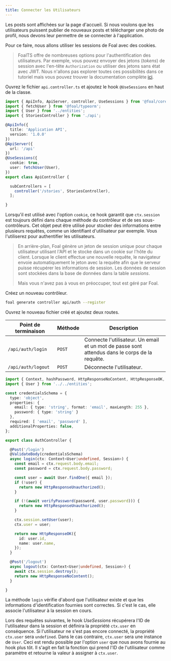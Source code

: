 ```yaml
---
title: Connecter les Utilisateurs
---
```


Les posts sont affichées sur la page d'accueil. Si nous voulons que les utilisateurs puissent publier de nouveaux posts et télécharger une photo de profil, nous devons leur permettre de se connecter à l'application.

Pour ce faire, nous allons utiliser les sessions de Foal avec des cookies.

> FoalTS offre de nombreuses options pour l'authentification des utilisateurs. Par exemple, vous pouvez envoyer des jetons (*tokens*) de session avec l'en-tête `Authorization` ou utiliser des jetons sans état avec JWT. Nous n'allons pas explorer toutes ces possibilités dans ce tutoriel mais vous pouvez trouver la documentation complète [ici](../../authentication-and-access-control/quick-start.md).

Ouvrez le fichier `api.controller.ts` et ajoutez le hook `@UseSessions` en haut de la classe.

```typescript
import { ApiInfo, ApiServer, controller, UseSessions } from '@foal/core';
import { fetchUser } from '@foal/typeorm';
import { User } from '../entities';
import { StoriesController } from './api';

@ApiInfo({
  title: 'Application API',
  version: '1.0.0'
})
@ApiServer({
  url: '/api'
})
@UseSessions({
  cookie: true,
  user: fetchUser(User),
})
export class ApiController {

  subControllers = [
    controller('/stories', StoriesController),
  ];

}

```

Lorsqu'il est utilisé avec l'option `cookie`, ce hook garantit que `ctx.session` est toujours défini dans chaque méthode du contrôleur et de ses sous-contrôleurs. Cet objet peut être utilisé pour stocker des informations entre plusieurs requêtes, comme un identifiant d'utilisateur par exemple. Vous l'utiliserez pour authentifier les utilisateurs.

> En arrière-plan, Foal génère un jeton de session unique pour chaque utilisateur utilisant l'API et le stocke dans un cookie sur l'hôte du client. Lorsque le client effectue une nouvelle requête, le navigateur envoie automatiquement le jeton avec la requête afin que le serveur puisse récupérer les informations de session. Les données de session sont stockées dans la base de données dans la table *sessions*.
>
> Mais vous n'avez pas à vous en préoccuper, tout est géré par Foal.

Créez un nouveau contrôleur.

```bash
foal generate controller api/auth --register
```

Ouvrez le nouveau fichier créé et ajoutez deux routes.

| Point de terminaison | Méthode | Description |
| --- | --- | --- |
| `/api/auth/login` | `POST` | Connecte l'utilisateur. Un email et un mot de passe sont attendus dans le corps de la requête. |
| `/api/auth/logout` | `POST` | Déconnecte l'utilisateur. |

```typescript
import { Context, hashPassword, HttpResponseNoContent, HttpResponseOK, HttpResponseUnauthorized, Post, Session, ValidateBody, verifyPassword } from '@foal/core';
import { User } from '../../entities';

const credentialsSchema = {
  type: 'object',
  properties: {
    email: { type: 'string', format: 'email', maxLength: 255 },
    password: { type: 'string' }
  },
  required: [ 'email', 'password' ],
  additionalProperties: false,
};

export class AuthController {

  @Post('/login')
  @ValidateBody(credentialsSchema)
  async login(ctx: Context<User|undefined, Session>) {
    const email = ctx.request.body.email;
    const password = ctx.request.body.password;

    const user = await User.findOne({ email });
    if (!user) {
      return new HttpResponseUnauthorized();
    }

    if (!(await verifyPassword(password, user.password))) {
      return new HttpResponseUnauthorized();
    }

    ctx.session.setUser(user);
    ctx.user = user;

    return new HttpResponseOK({
      id: user.id,
      name: user.name,
    });
  }

  @Post('/logout')
  async logout(ctx: Context<User|undefined, Session>) {
    await ctx.session.destroy();
    return new HttpResponseNoContent();
  }

}

```

La méthode `login` vérifie d'abord que l'utilisateur existe et que les informations d'identification fournies sont correctes. Si c'est le cas, elle associe l'utilisateur à la session en cours.

Lors des requêtes suivantes, le hook *UseSessions* récupérera l'ID de l'utilisateur dans la session et définira la propriété `ctx.user` en conséquence. Si l'utilisateur ne s'est pas encore connecté, la propriété `ctx.user` sera `undefined`. Dans le cas contraire, `ctx.user` sera une instance de `User`. Ceci est rendu possible par l'option `user` que nous avons fournie au hook plus tôt. Il s'agit en fait la fonction qui prend l'ID de l'utilisateur comme paramètre et retourne la valeur à assigner à `ctx.user`.

